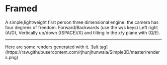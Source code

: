 # Framed
A simple,lightweight first person three dimensional engine. the camera has four degrees of freedom. Forward/Backwards (use the w/s keys) Left right (A/D), Vertically up/down ((SPACE)/X) and tilting in the x/y plane with (Q/E).
<hr/>
Here are some renders generated with it. 
![alt tag](https://raw.githubusercontent.com/rjhunjhunwala/Simple3D/master/renders.png)
